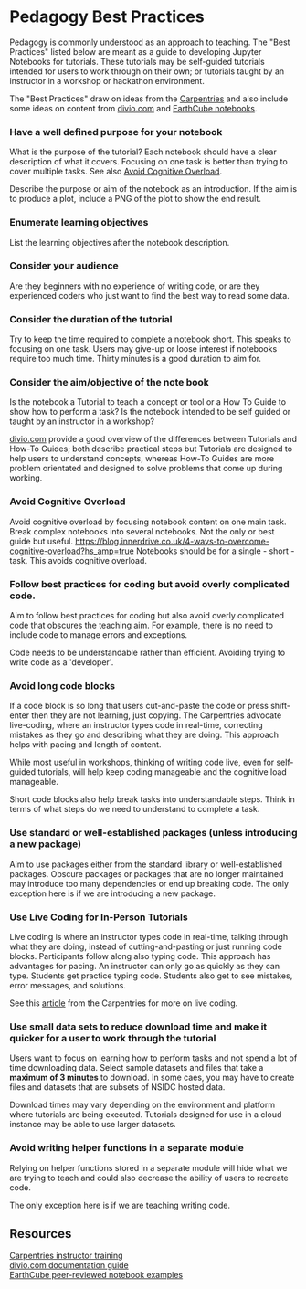 # Pedagogy Best Practices
Pedagogy is commonly understood as an approach to teaching.  The "Best Practices" listed below are meant as a guide
to developing Jupyter Notebooks for tutorials.  These tutorials may be self-guided tutorials intended for users to work through
on their own; or tutorials taught by an instructor in a workshop or hackathon environment.

The "Best Practices" draw on ideas from the [Carpentries](https://software-carpentry.org/) and also include some ideas on
content from [divio.com](divio.com) and [EarthCube notebooks](https://www.earthcube.org/notebooks).

### Have a well defined purpose for your notebook
What is the purpose of the tutorial?  Each notebook should have a clear description of what it covers.  Focusing on one task
is better than trying to cover multiple tasks.  See also [Avoid Cognitive Overload](#avoid-cognitive-overload).

Describe the purpose or aim of the notebook as an introduction.  If the aim is to produce a plot, include a PNG of the plot to show
the end result.

### Enumerate learning objectives
List the learning objectives after the notebook description.

### Consider your audience
Are they beginners with no experience of writing code, or are they experienced coders who just want to find the best way to read some data. 

### Consider the duration of the tutorial
Try to keep the time required to complete a notebook short.  This speaks to focusing on one task.  Users may give-up or loose interest if notebooks require too much time.
Thirty minutes is a good duration to aim for.

### Consider the aim/objective of the note book
Is the notebook a Tutorial to teach a concept or tool or a How To Guide to show how to perform a task?  Is the notebook intended to be self guided or taught by an instructor in a workshop?

[divio.com](https://documentation.divio.com/structure/) provide a good overview of the differences between Tutorials and How-To Guides; both describe practical steps but Tutorials are designed to help users to understand concepts, whereas How-To Guides are more problem orientated and designed to solve problems that come up during working.  

### Avoid Cognitive Overload 
Avoid cognitive overload by focusing notebook content on one main task.  Break complex notebooks into several notebooks.
Not the only or best guide but useful. https://blog.innerdrive.co.uk/4-ways-to-overcome-cognitive-overload?hs_amp=true
Notebooks should be for a single - short - task.  This avoids cognitive overload.

### Follow best practices for coding but avoid overly complicated code.
Aim to follow best practices for coding but also avoid overly complicated code that obscures the teaching aim.  For example, there is no need to
include code to manage errors and exceptions.

Code needs to be understandable rather than efficient.  Avoiding trying to write code as a 'developer'.

### Avoid long code blocks
If a code block is so long that users cut-and-paste the code or press shift-enter then they are not learning, just copying.  The Carpentries advocate live-coding,
where an instructor types code in real-time, correcting mistakes as they go and describing what they are doing.  This approach helps with pacing and length of content.

While most useful in workshops, thinking of writing code live, even for self-guided tutorials, will help keep coding manageable and the cognitive load manageable.

Short code blocks also help break tasks into understandable steps.  Think in terms of what steps do we need to understand to complete a task.

### Use standard or well-established packages (unless introducing a new package)
Aim to use packages either from the standard library or well-established packages.  Obscure packages or packages that are no longer
maintained may introduce too many dependencies or end up breaking code.  The only exception here is if we are introducing a new package.

### Use Live Coding for In-Person Tutorials
Live coding is where an instructor types code in real-time, talking through what they are doing, instead of cutting-and-pasting or just running code blocks.  Participants follow along also typing code.  This approach has advantages for pacing.  An instructor can only go as quickly as they can type.  Students get practice typing code.  Students also get to see mistakes, error messages, and solutions.
  
See this [article](https://carpentries.github.io/instructor-training/17-live/) from the Carpentries for more on live coding. 
  
### Use small data sets to reduce download time and make it quicker for a user to work through the tutorial
Users want to focus on learning how to perform tasks and not spend a lot of time downloading data.  Select sample datasets and files that take a __maximum of 3 minutes__ to download. In some caes, you may have to create files and datasets that are subsets of NSIDC hosted data. 
  
Download times may vary depending on the environment and platform where tutorials are being executed.  Tutorials designed for use in a cloud instance may be able to use larger datasets. 

### Avoid writing helper functions in a separate module
Relying on helper functions stored in a separate module will hide what we are trying to teach and could also decrease the ability of users to recreate code.

The only exception here is if we are teaching writing code.

## Resources
[Carpentries instructor training](https://carpentries.github.io/instructor-training/)  
[divio.com documentation guide](divio.com)  
[EarthCube peer-reviewed notebook examples](https://www.earthcube.org/notebooks)  
